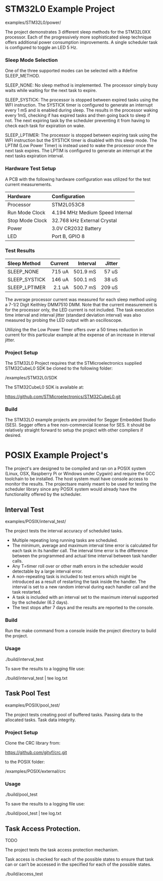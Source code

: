 # STM32L0 Example Project 

examples/STM32L0/power/

The project demonstrates 3 different sleep methods for the STM32L0XX processor. Each of the progressively more sophisticated sleep technique offers additional power consumption improvements.  A single scheduler task is configured to toggle an LED 5 Hz.
    
### Sleep Mode Selection

One of the three supported modes can be selected with a #define SLEEP_METHOD.

SLEEP_NONE:  No sleep method is implemented. The processor simply busy waits while waiting for the next task to expire.

SLEEP_SYSTICK:  The processor is stopped between expired tasks using the WFI instruction.  The SYSTICK timer is configured to generate an interrupt every 1 mS and is enabled during sleep. The results in the processor waking every 1mS, checking if has expired tasks and then going back to sleep if not.   The next expiring task by the scheduler preventing it from having to check each task for expiration on wake.

SLEEP_LPTIMER: The processor is stopped between expiring task using the WFI instruction but the SYSTICK timer is disabled with this sleep mode.   The LPTIM (Low Power Timer) is instead used to wake the processor once the next task expires.  The LPTIM is configured to generate an interrupt at the next tasks expiration interval.   

### Hardware Test Setup

A PCB with the following hardware configuration was utilized for the test current measurements.

| Hardware        | Configuration                   |
| :----           | :----                           |
| Processor       | STM2L053C8                      |
| Run Mode Clock  | 4.194 MHz Medium Speed Internal |
| Stop Mode Clock | 32.768 kHz External Crystal     |
| Power           | 3.0V CR2032 Battery             |
| LED             | Port B, GPIO 8                  |

### Test Results

| Sleep Method   | Current | Interval | Jitter |
| :----          | ----:   | ----:    | ----:  |  
| SLEEP_NONE     | 715 uA  | 501.9 mS | 57 uS  |
| SLEEP_SYSTICK  | 146 uA  | 500.1 mS | 38 uS  | 
| SLEEP_LPTIMER  | 2.1 uA  | 500.7 mS | 209 uS |

The average processor current was measured for each sleep method using a 7-1/2 Digit Keithley DMM7510 DMM.  Note that the current measurement is for the processor only, the LED current is not included.  The task execution time interval and interval jitter (standard deviation interval) was also measured by probing the LED output with an oscilloscope. 

Utilizing the the Low Power Timer offers over a 50 times reduction in current for this particular example at the expense of an increase in interval jitter. 

### Project Setup

The STM32L0 Project requires that the STMicroelectronics supplied STM32CubeL0 SDK be cloned to the following folder:

/examples/STM32L0/SDK

The STM32CubeL0 SDK is available at:

https://github.com/STMicroelectronics/STM32CubeL0.git

### Build

The STM32LO example projects are provided for Segger Embedded Studio (SES).  Segger offers a free non-commercial license for SES. It should be relatively straight forward to setup the project with other compliers if desired.

# POSIX Example Project's

The project's are designed to be compiled and ran on a POSIX system (Linux, OSX, Raspberry Pi or Windows under Cygwin) and require the GCC toolchain to be installed.  The host system must have console access to monitor the results.  The projectsare mainly meant to be used for testing the scheduler library since any POSIX system would already have the functionality offered by the scheduler. 

## Interval Test
examples/POSIX/interval_test/

 The project tests the interval accuracy of scheduled tasks.

  - Multiple repeating long running tasks are scheduled.
  - The minimum, average and maximum interval time error is calculated for each task in its handler call.  The interval time error is the difference between the programmed and actual time interval between task handler calls.
  - Any T=timer roll over or other math errors in the scheduler would detectable by a large interval error.
  - A non-repeating task is included to test errors which might be introduced as a result of restarting the task inside the  handler.  The interval is set to a new random interval during each  handler call and the task restarted.
  - A task is included with an interval set to the maximum interval supported by the scheduler (6.2 days).
  - The test stops after 7 days and the results are reported to the console.

### Build

Run the make command from a console inside the project directory to build the project.

### Usage

./build/interval_test

To save the results to a logging file use:

./build/interval_test | tee log.txt

## Task Pool Test
examples/POSIX/pool_test/

The project tests creating pool of buffered tasks.
Passing data to the allocated tasks.
Task data integrity.

### Project Setup

Clone the CRC library from:

https://github.com/gityf/crc.git

to the POSIX folder:

/examples/POSIX/external/crc

### Usage

./build/pool_test

To save the results to a logging file use:

./build/pool_test | tee log.txt


## Task Access Protection.

TODO

The project tests the task access protection mechanism.

Task access is checked for each of the possible states to ensure that task can or can't be accessed in the specified for each of the possible states.

./build/access_test